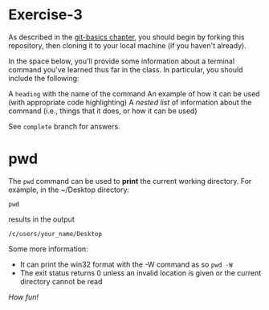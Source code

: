 # Exercise-3

As described in the [git-basics chapter](https://info201.github.io/git-basics.html), you should begin by forking this repository, then cloning it to your local machine (if you haven't already).

In the space below, you'll provide some information about a terminal command you've learned thus far in the class. In particular, you should include the following:

A `heading` with the name of the command
An example of how it can be used (with appropriate code highlighting)
A _nested list_ of information about the command (i.e., things that it does, or how it can be used)

See `complete` branch for answers.

# pwd
The `pwd` command can be used to **print** the current working directory. For example, in the ~/Desktop directory:
```
pwd
```
results in the output
```
/c/users/your_name/Desktop
```
Some more information:
- It can print the win32 format with the -W command as so `pwd -W`
- The exit status returns 0 unless an invalid location is given or the current directory cannot be read

_How fun!_

